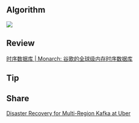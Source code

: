 ## Algorithm

![](https://img-blog.csdnimg.cn/42239e5939a2473798ba57744375d414.png)


## Review

[时序数据库 | Monarch: 谷歌的全球级内存时序数据库](https://www.vldb.org/pvldb/vol13/p3181-adams.pdf)

## Tip




## Share
[Disaster Recovery for Multi-Region Kafka at Uber](https://www.uber.com/en-KR/blog/kafka/)